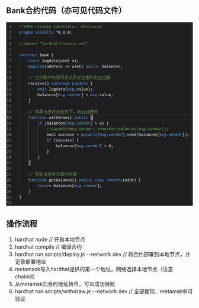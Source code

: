 ## Bank合约代码（亦可见代码文件）
![bank](/assets/w2/bank.png)

## 操作流程
1. hardhat node      // 开启本地节点
2. hardhat compile   // 编译合约
3. hardhat run scripts/deploy.js --network dev  // 将合约部署到本地节点，并记录部署地址
4. metamask导入hardhat提供的第一个地址，网络选择本地节点（注意chainid）
5. 从metamsk向合约地址转币，可以成功转账
6. hardhat run scripts/withdraw.js --network dev  // 全部提现，metamsk中可验证